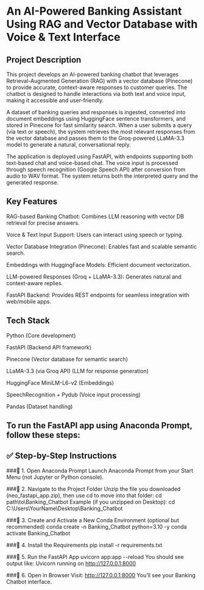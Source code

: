 # An AI-Powered Banking Assistant Using RAG and Vector Database with Voice & Text Interface

## Project Description

This project develops an AI-powered banking chatbot that leverages Retrieval-Augmented Generation (RAG) with a vector database (Pinecone) to provide accurate, context-aware responses to customer queries. The chatbot is designed to handle interactions via both text and voice input, making it accessible and user-friendly.

A dataset of banking queries and responses is ingested, converted into document embeddings using HuggingFace sentence transformers, and stored in Pinecone for fast similarity search. When a user submits a query (via text or speech), the system retrieves the most relevant responses from the vector database and passes them to the Groq-powered LLaMA-3.3 model to generate a natural, conversational reply.

The application is deployed using FastAPI, with endpoints supporting both text-based chat and voice-based chat. The voice input is processed through speech recognition (Google Speech API) after conversion from audio to WAV format. The system returns both the interpreted query and the generated response.

## Key Features

RAG-based Banking Chatbot: Combines LLM reasoning with vector DB retrieval for precise answers.

Voice & Text Input Support: Users can interact using speech or typing.

Vector Database Integration (Pinecone): Enables fast and scalable semantic search.

Embeddings with HuggingFace Models: Efficient document vectorization.

LLM-powered Responses (Groq + LLaMA-3.3): Generates natural and context-aware replies.

FastAPI Backend: Provides REST endpoints for seamless integration with web/mobile apps.

## Tech Stack

Python (Core development)

FastAPI (Backend API framework)

Pinecone (Vector database for semantic search)

LLaMA-3.3 (via Groq API) (LLM for response generation)

HuggingFace MiniLM-L6-v2 (Embeddings)

SpeechRecognition + Pydub (Voice input processing)

Pandas (Dataset handling)

## To run the FastAPI app using Anaconda Prompt, follow these steps:

## ✅ Step-by-Step Instructions
###🔹 1. Open Anaconda Prompt
Launch Anaconda Prompt from your Start Menu (not Jupyter or Python console).

###🔹 2. Navigate to the Project Folder
Unzip the file you downloaded (neo_fastapi_app.zip), then use cd to move into that folder:
cd path\to\Banking_Chatbot
Example (if you unzipped on Desktop):
cd C:\Users\YourName\Desktop\Banking_Chatbot

###🔹 3. Create and Activate a New Conda Environment (optional but recommended)
conda create -n Banking_Chatbot python=3.10 -y
conda activate Banking_Chatbot

###🔹 4. Install the Requirements
pip install -r requirements.txt

###🔹 5. Run the FastAPI App
uvicorn app:app --reload
You should see output like:
    Uvicorn running on http://127.0.0.1:8000

###🔹 6. Open in Browser
Visit:
http://127.0.0.1:8000
You’ll see your Banking Chatbot interface.


